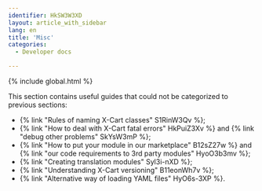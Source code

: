 ```yaml
---
identifier: HkSW3W3XD
layout: article_with_sidebar
lang: en
title: 'Misc'
categories:
  - Developer docs

---
```


{% include global.html %}

This section contains useful guides that could not be categorized to previous sections:

*   {% link "Rules of naming X-Cart classes" S1RinW3Qv %};
*   {% link "How to deal with X-Cart fatal errors" HkPuiZ3Xv %} and {% link "debug other problems" SkYsW3mP %};
*   {% link "How to put your module in our marketplace" B12sZ27w %} and {% link "our code requirements to 3rd party modules" HyoO3b3mv %};
*   {% link "Creating translation modules" Syl3i-nXD %};
*   {% link "Understanding X-Cart versioning" B11eonWh7v %};
*   {% link "Alternative way of loading YAML files" HyO6s-3XP %}.